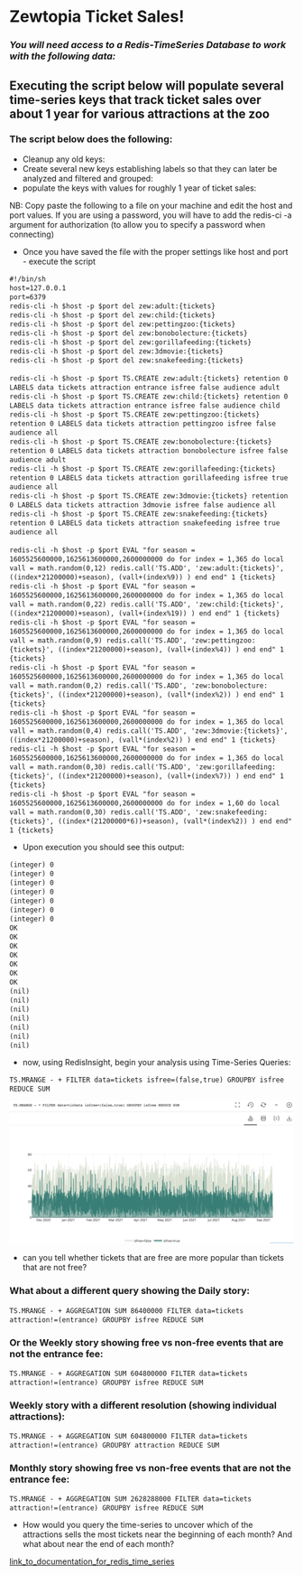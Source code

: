 # Zewtopia Ticket Sales!
### <em>You will need access to a Redis-TimeSeries Database to work with the following data:</em>
## Executing the script below will populate several time-series keys that track ticket sales over about 1 year for various attractions at the zoo
### The script below does the following:
* Cleanup any old keys:
* Create several new keys establishing labels so that they can later be analyzed and filtered and grouped:
* populate the keys with values for roughly 1 year of ticket sales:

NB: Copy paste the following to a file on your machine and edit the host and port values. If you are using a password, you will have to add the redis-ci -a argument for authorization (to allow you to specify a password when connecting)
* Once you have saved the file with the proper settings like host and port - execute the script 

``` 
#!/bin/sh
host=127.0.0.1
port=6379
redis-cli -h $host -p $port del zew:adult:{tickets}
redis-cli -h $host -p $port del zew:child:{tickets}
redis-cli -h $host -p $port del zew:pettingzoo:{tickets}
redis-cli -h $host -p $port del zew:bonobolecture:{tickets}
redis-cli -h $host -p $port del zew:gorillafeeding:{tickets}
redis-cli -h $host -p $port del zew:3dmovie:{tickets}
redis-cli -h $host -p $port del zew:snakefeeding:{tickets}

redis-cli -h $host -p $port TS.CREATE zew:adult:{tickets} retention 0 LABELS data tickets attraction entrance isfree false audience adult
redis-cli -h $host -p $port TS.CREATE zew:child:{tickets} retention 0 LABELS data tickets attraction entrance isfree false audience child
redis-cli -h $host -p $port TS.CREATE zew:pettingzoo:{tickets} retention 0 LABELS data tickets attraction pettingzoo isfree false audience all
redis-cli -h $host -p $port TS.CREATE zew:bonobolecture:{tickets} retention 0 LABELS data tickets attraction bonobolecture isfree false audience adult
redis-cli -h $host -p $port TS.CREATE zew:gorillafeeding:{tickets} retention 0 LABELS data tickets attraction gorillafeeding isfree true audience all
redis-cli -h $host -p $port TS.CREATE zew:3dmovie:{tickets} retention 0 LABELS data tickets attraction 3dmovie isfree false audience all
redis-cli -h $host -p $port TS.CREATE zew:snakefeeding:{tickets} retention 0 LABELS data tickets attraction snakefeeding isfree true audience all

redis-cli -h $host -p $port EVAL "for season = 1605525600000,1625613600000,2600000000 do for index = 1,365 do local vall = math.random(0,12) redis.call('TS.ADD', 'zew:adult:{tickets}', ((index*21200000)+season), (vall+(index%9)) ) end end" 1 {tickets}
redis-cli -h $host -p $port EVAL "for season = 1605525600000,1625613600000,2600000000 do for index = 1,365 do local vall = math.random(0,22) redis.call('TS.ADD', 'zew:child:{tickets}', ((index*21200000)+season), (vall+(index%19)) ) end end" 1 {tickets}
redis-cli -h $host -p $port EVAL "for season = 1605525600000,1625613600000,2600000000 do for index = 1,365 do local vall = math.random(0,9) redis.call('TS.ADD', 'zew:pettingzoo:{tickets}', ((index*21200000)+season), (vall+(index%4)) ) end end" 1 {tickets}
redis-cli -h $host -p $port EVAL "for season = 1605525600000,1625613600000,2600000000 do for index = 1,365 do local vall = math.random(0,2) redis.call('TS.ADD', 'zew:bonobolecture:{tickets}', ((index*21200000)+season), (vall*(index%2)) ) end end" 1 {tickets}
redis-cli -h $host -p $port EVAL "for season = 1605525600000,1625613600000,2600000000 do for index = 1,365 do local vall = math.random(0,4) redis.call('TS.ADD', 'zew:3dmovie:{tickets}', ((index*21200000)+season), (vall*(index%2)) ) end end" 1 {tickets}
redis-cli -h $host -p $port EVAL "for season = 1605525600000,1625613600000,2600000000 do for index = 1,365 do local vall = math.random(0,30) redis.call('TS.ADD', 'zew:gorillafeeding:{tickets}', ((index*21200000)+season), (vall+(index%7)) ) end end" 1 {tickets}
redis-cli -h $host -p $port EVAL "for season = 1605525600000,1625613600000,2600000000 do for index = 1,60 do local vall = math.random(0,30) redis.call('TS.ADD', 'zew:snakefeeding:{tickets}', ((index*(21200000*6))+season), (vall*(index%2)) ) end end" 1 {tickets}
```
* Upon execution you should see this output:
``` 
(integer) 0
(integer) 0
(integer) 0
(integer) 0
(integer) 0
(integer) 0
(integer) 0
OK
OK
OK
OK
OK
OK
OK
(nil)
(nil)
(nil)
(nil)
(nil)
(nil)
(nil)
```

* now, using RedisInsight, begin your analysis using Time-Series Queries:

``` 
TS.MRANGE - + FILTER data=tickets isfree=(false,true) GROUPBY isfree REDUCE SUM
```
![timeseriesQuery1.png](./timeseriesQuery1.png)

* can you tell whether tickets that are free are more popular than tickets that are not free?
### What about a different query showing the Daily story:
```                
TS.MRANGE - + AGGREGATION SUM 86400000 FILTER data=tickets attraction!=(entrance) GROUPBY isfree REDUCE SUM
```
### Or the Weekly story showing free vs non-free events that are not the entrance fee:
```
TS.MRANGE - + AGGREGATION SUM 604800000 FILTER data=tickets attraction!=(entrance) GROUPBY isfree REDUCE SUM
```
### Weekly story with a different resolution (showing individual attractions):
```
TS.MRANGE - + AGGREGATION SUM 604800000 FILTER data=tickets attraction!=(entrance) GROUPBY attraction REDUCE SUM
```
### Monthly story showing free vs non-free events that are not the entrance fee:
```
TS.MRANGE - + AGGREGATION SUM 2628288000 FILTER data=tickets attraction!=(entrance) GROUPBY isfree REDUCE SUM
```
  
* How would you query the time-series to uncover which of the attractions sells the most tickets near the beginning of each month? And what about near the end of each month?

[link_to_documentation_for_redis_time_series](https://redis.io/commands/?group=timeseries)